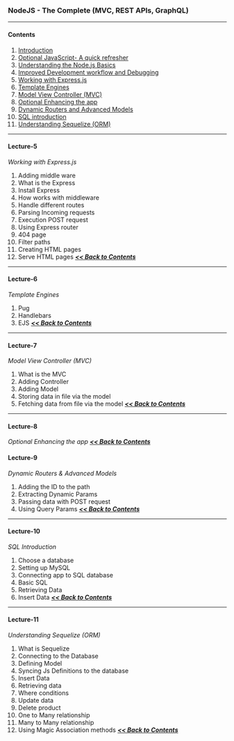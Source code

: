 ### NodeJS - The Complete (MVC, REST APIs, GraphQL)
---
#### Contents
 1. [Introduction](#lecture-1)
 2. [Optional JavaScript- A quick refresher](#lecture-2)
 3. [Understanding the Node.js Basics](#lecture-3)
 4. [Improved Development workflow and Debugging](#lecuter-4)
 5. [Working with Express.js](#lecture-5)
 6. [Template Engines](#lecture-6)
 7. [Model View Controller (MVC)](#lecture-7)
 8. [Optional Enhancing the app](#lecture-8)
 9. [Dynamic Routers and Advanced Models](#lecture-9)
 10. [SQL introduction](#lecture-10) 
 11. [Understanding Sequelize (ORM)](#lecture-11)
---
#### Lecture-5
*Working with Express.js*
 1. Adding middle ware
 2. What is the Express
 3. Install Express
 4. How works with middleware
 5. Handle different routes
 6. Parsing Incoming requests
 7. Execution POST request
 8. Using Express router
 9. 404 page
 10. Filter paths
 11. Creating HTML pages
 12. Serve HTML pages 
***[<< Back to Contents](#contents)***
 ---
#### Lecture-6
*Template Engines*

 1. Pug
 2. Handlebars
 3. EJS
***[<< Back to Contents](#contents)***

---
#### Lecture-7
*Model View Controller (MVC)*

 1. What is the MVC
 2. Adding Controller
 3. Adding Model
 4. Storing data in file via the model
 5. Fetching data from file via the model
***[<< Back to Contents](#contents)***
 ---
#### Lecture-8
*Optional Enhancing the app*
***[<< Back to Contents](#contents)***

#### Lecture-9
*Dynamic Routers & Advanced Models*
 1. Adding the ID to the path
 2. Extracting Dynamic Params
 3. Passing data with POST request
 4. Using Query Params
***[<< Back to Contents](#contents)***
 ---
#### Lecture-10
*SQL Introduction*
 1. Choose a database
 2. Setting up MySQL
 3. Connecting app to SQL database
 4. Basic SQL
 5. Retrieving Data
 6. Insert Data
***[<< Back to Contents](#contents)***
 ---
#### Lecture-11
*Understanding Sequelize (ORM)*
 1. What is Sequelize
 2. Connecting to the Database
 3. Defining Model
 4. Syncing Js Definitions to the database
 5. Insert Data
 6. Retrieving data
 7. Where conditions
 8. Update data
 9. Delete product
 10. One to Many relationship
 11. Many to Many relationship
 12. Using Magic Association methods 
***[<< Back to Contents](#contents)***